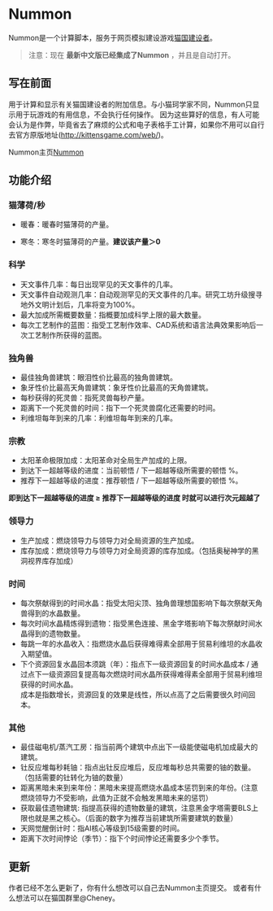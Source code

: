 # Nummon
Nummon是一个计算脚本，服务于网页模拟建设游戏[猫国建设者](https://kitten-game-cn.now.sh/#)。

> 注意：现在 **最新中文版已经集成了Nummon** ，并且是自动打开。

## 写在前面
 用于计算和显示有关猫国建设者的附加信息。与小猫珂学家不同，Nummon只显示用于玩游戏的有用信息，不会执行任何操作。
 因为这些算好的信息，有人可能会认为是作弊，毕竟省去了麻烦的公式和电子表格手工计算，如果你不用可以自行去官方原版地址(http://kittensgame.com/web/)。

 Nummon主页[Nummon](https://github.com/Bioniclegenius/NummonCalc)

## 功能介绍

### 猫薄荷/秒

- 暖春：暖春时猫薄荷的产量。

- 寒冬：寒冬时猫薄荷的产量。**建议该产量＞0**

### 科学

- 天文事件几率：每日出现罕见的天文事件的几率。
- 天文事件自动观测几率：自动观测罕见的天文事件的几率。研究工坊升级搜寻地外文明计划后，几率将变为100%。
- 最大加成所需概要数量：指概要加成科学上限的最大数量。
- 每次工艺制作的蓝图：指受工艺制作效率、CAD系统和语言法典效果影响后一次工艺制作所获得的蓝图。

### 独角兽

- 最佳独角兽建筑：眼泪性价比最高的独角兽建筑。
- 象牙性价比最高天角兽建筑：象牙性价比最高的天角兽建筑。
- 每秒获得的死灵兽：指死灵兽每秒产量。
- 距离下一个死灵兽的时间：指下一个死灵兽腐化还需要的时间。
- 利维坦每年到来的几率：利维坦每年到来的几率。

### 宗教

- 太阳革命极限加成：太阳革命对全局生产加成的上限。
- 到达下一超越等级的进度：当前顿悟 / 下一超越等级所需要的顿悟 %。
- 推荐下一超越等级的进度：推荐顿悟 / 下一超越等级所需要的顿悟 %。

**即到达下一超越等级的进度 ≥ 推荐下一超越等级的进度 时就可以进行次元超越了**

### 领导力

- 生产加成：燃烧领导力与领导力对全局资源的生产加成。
- 库存加成：燃烧领导力与领导力对全局资源的库存加成。（包括奥秘神学的黑洞视界库存加成）

### 时间

- 每次祭献得到的时间水晶：指受太阳尖顶、独角兽理想国影响下每次祭献天角兽得到的水晶数量。
- 每次时间水晶精炼得到遗物：指受黑色连接、黑金字塔影响下每次祭献时间水晶得到的遗物数量。
- 每跳一年的水晶收入：指燃烧水晶后获得难得素全部用于贸易利维坦的水晶收入期望值。
- 下个资源回复水晶回本须跳（年）：指点下一级资源回复的时间水晶成本 / 通过点下一级资源回复提高每次燃烧时间水晶所获得难得素全部用于贸易利维坦获得的时间水晶。<br>成本是指数增长，资源回复的效果是线性，所以点高了之后需要很久时间回本。

### 其他

- 最佳磁电机/蒸汽工房：指当前两个建筑中点出下一级能使磁电机加成最大的建筑。
- 钍反应堆每秒耗铀：指点出钍反应堆后，反应堆每秒总共需要的铀的数量。（包括需要的钍转化为铀的数量）
- 距离黑暗未来到来年份：黑暗未来提高燃烧水晶成本惩罚到来的年份。(注意燃烧领导力不受影响，此值为正就不会触发黑暗未来的惩罚）
- 获取最佳遗物建筑: 指提高获得的遗物数量的建筑，注意黑金字塔需要BLS上限也就是黑之核心。（后面的数字为推荐当前建筑所需要建筑的数量）
- 天网觉醒倒计时：指AI核心等级到15级需要的时间。
- 距离下次时间悖论（季节）：指下个时间悖论还需要多少个季节。

## 更新
作者已经不怎么更新了，你有什么想改可以自己去Nummon主页提交。
或者有什么想法可以在猫国群里@Cheney。